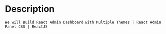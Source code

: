 # Description

    We will Build React Admin Dashboard with Multiple Themes | React Admin Panel CSS | ReactJS
